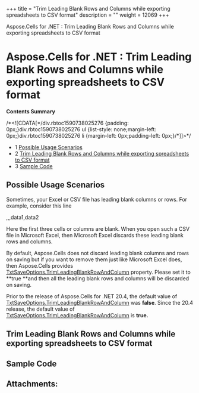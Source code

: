 +++
title = "Trim Leading Blank Rows and Columns while exporting spreadsheets to CSV format" 
description = "" 
weight = 12069 
+++

Aspose.Cells for .NET : Trim Leading Blank Rows and Columns while exporting spreadsheets to CSV format  

# Aspose.Cells for .NET : Trim Leading Blank Rows and Columns while exporting spreadsheets to CSV format


**Contents Summary**

/\*<!\[CDATA\[\*/div.rbtoc1590738025276 {padding: 0px;}div.rbtoc1590738025276 ul {list-style: none;margin-left: 0px;}div.rbtoc1590738025276 li {margin-left: 0px;padding-left: 0px;}/\*\]\]>\*/

*   1 [Possible Usage Scenarios](#TrimLeadingBlankRowsandColumnswhileexportingspreadsheetstoCSVformat-PossibleUsageScenarios)
*   2 [Trim Leading Blank Rows and Columns while exporting spreadsheets to CSV format](#TrimLeadingBlankRowsandColumnswhileexportingspreadsheetstoCSVformat-TrimLeadingBlankRowsandColumnswhileexportingspreadsheetstoCSVformat)
*   3 [Sample Code](#TrimLeadingBlankRowsandColumnswhileexportingspreadsheetstoCSVformat-SampleCode)

## Possible Usage Scenarios

Sometimes, your Excel or CSV file has leading blank columns or rows. For example, consider this line

,,,data1,data2 

Here the first three cells or columns are blank. When you open such a CSV file in Microsoft Excel, then Microsoft Excel discards these leading blank rows and columns.

By default, Aspose.Cells does not discard leading blank columns and rows on saving but if you want to remove them just like Microsoft Excel does, then Aspose.Cells provides [TxtSaveOptions.TrimLeadingBlankRowAndColumn](https://apireference.aspose.com/net/cells/aspose.cells/txtsaveoptions/properties/trimleadingblankrowandcolumn) property. Please set it to **true **and then all the leading blank rows and columns will be discarded on saving.

Prior to the release of Aspose.Cells for .NET 20.4, the default value of [TxtSaveOptions.TrimLeadingBlankRowAndColumn](https://apireference.aspose.com/net/cells/aspose.cells/txtsaveoptions/properties/trimleadingblankrowandcolumn) was **false**. Since the 20.4 release, the default value of [TxtSaveOptions.TrimLeadingBlankRowAndColumn](https://apireference.aspose.com/net/cells/aspose.cells/txtsaveoptions/properties/trimleadingblankrowandcolumn) is **true.**

## Trim Leading Blank Rows and Columns while exporting spreadsheets to CSV format



## Sample Code

## Attachments:


